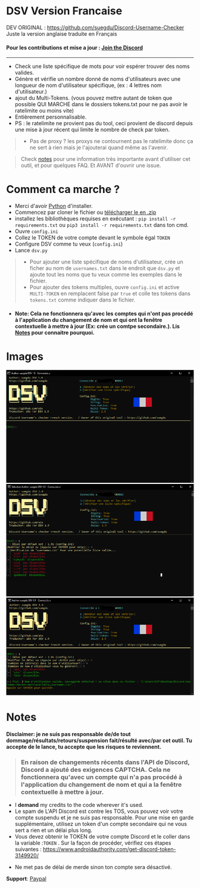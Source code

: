 # DSV Version Francaise
DEV ORIGINAL : https://github.com/suegdu/Discord-Username-Checker
Juste la version anglaise traduite en Français

#### Pour les contributions et mise a jour : <a href="https://discord.gg/Bww4DvKA4Z">Join the Discord</a>
---
- Check une liste spécifique de mots pour voir espérer trouver des noms valides.
- Génère et vérifie un nombre donné de noms d'utilisateurs avec une longueur de nom d'utilisateur spécifique, (ex : 4 lettres nom d'utilisateur.)
- ajout du  Multi-Tokens. (vous pouvez mettre autant de token que possible QUI MARCHE dans le dossiers tokens.txt pour ne pas avoir le ratelimite ou moins vite)
- Entièrement personnalisable.
- PS : le ratelimite ne provient pas du tool, ceci provient de discord depuis une mise à jour récent qui limite le nombre de check par token.

> - Pas de proxy ? les proxys ne contournent pas le ratelimite donc ça ne sert à rien mais je l'ajouterai quand même as l'avenir.

 > Check <a href =#notes >notes</a> pour une information très importante avant d'utiliser cet outil, et pour quelques FAQ. Et AVANT d'ouvrir une issue.

# Comment ca marche ?
- Merci d'avoir <a href="https://www.python.org/">Python</a> d'installer.
- Commencez par cloner le fichier ou <a href="https://github.com/suegdu/DSV/archive/refs/heads/main.zip"> télécharger le en .zip</a>
- installez les bibliothèques requises en exécutant : ```pip install -r requirements.txt``` ou `pip3 install -r requirements.txt` dans ton cmd.
- Ouvre `config.ini`
- Collez le TOKEN de votre compte devant le symbole égal `TOKEN`
- Configure DSV comme tu veux (`config.ini`)
- Lance `dsv.py` 

> - Pour ajouter une liste spécifique de noms d'utilisateur, crée un ficher au nom de `usernames.txt` dans le endroit que `dsv.py` et ajoute tout les noms que tu veux comme les exemples dans le fichier.
> - Pour ajouter des tokens multiples, ouvre `config.ini` et active `MULTI-TOKEN` en remplacent false par `true` et colle tes tokens dans `tokens.txt` comme indiquer dans le fichier.

- #### Note: Cela ne fonctionnera qu'avec les comptes qui n'ont pas procédé à l'application du changement de nom et qui ont la fenêtre contextuelle à mettre à jour (Ex: crée un comtpe secondaire.). Lis <a href =#notes >Notes</a> pour connaitre pourquoi.

# Images
![](./images/frdsv1.PNG)
![](./images/frdsv2.PNG)
![](./images/frdsv3.PNG)

# Notes
#### Disclaimer: je ne suis pas responsable de/de tout dommage/résultats/retours/suspension fait/résulté avec/par cet outil. Tu accepte de le lance, tu accepte que les risques te reviennent.


> ### En raison de changements récents dans l'API de Discord, Discord a ajouté des exigences CAPTCHA. Cela ne fonctionnera qu'avec un compte qui n'a pas procédé à l'application du changement de nom et qui a la fenêtre contextuelle à mettre à jour.

- I **demand** my credits to the code wherever it's used.
- Le spam de L'API Discord est contre les TOS, vous pouvez voir votre compte suspendu et je ne suis pas responsable. Pour une mise en garde supplémentaire, utilisez un token d'un compte secondaire qui ne vous sert a rien et un délai plus long.
- Vous devez obtenir le TOKEN de votre compte Discord et le coller dans la variable :`TOKEN` . Sur la façon de procéder, vérifiez ces étapes suivantes : https://www.androidauthority.com/get-discord-token-3149920/
<!-- (old)- Your account must receive the <a href="https://discord.com/blog/usernames">name change update</a> to use this tool or else you may face some bugs or an invalid continuation of an `Available` username.-->

<!-- (old)- If you kept getting an `Available` username message despite it being taken, that means you have either reached the limit (***API***) or your account didn't receive the update.-->
- Ne met pas de délai de merde sinon ton compte sera désactivé. 
<!-- - > #### This is a very early and LIMITED build you may face some bugs, unknown bugs. It may not work for you and work for some. But with your informing help, we can make it better. <a href="https://github.com/suegdu/DSV/issues/new">Open an issue here</a>. -->


**Support**: <a href="https://www.paypal.com/paypalme/suegdu">Paypal</a>
